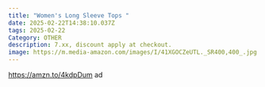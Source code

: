 ```yaml
---
title: "Women's Long Sleeve Tops "
date: 2025-02-22T14:38:10.037Z
tags: 2025-02-22
Category: OTHER
description: 7.xx, discount apply at checkout.
image: https://m.media-amazon.com/images/I/41XGOCZeUTL._SR400,400_.jpg
---
```

https://amzn.to/4kdpDum   ad